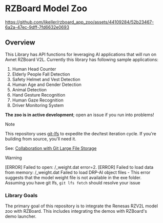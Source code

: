 # RZBoard Model Zoo
https://github.com/ljkeller/rzboard_app_zoo/assets/44109284/52b23467-6a2a-47ec-9dff-7fd6632e0693

## Overview

This Library has API functions for leveraging AI applications that will run on Avnet RZBoard V2L. Currently this library has following sample applications: 

1. Human Head Counter
2. Elderly People Fall Detection
3. Safety Helmet and Vest Detection
4. Human Age and Gender Detection
5. Animal Detection
6. Hand Gesture Recognition
7. Human Gaze Recognition
8. Driver Monitoring System

**The zoo is in active development**; open an issue if you run into problems!

> [!NOTE]
> This repository uses [git-lfs](https://docs.github.com/en/repositories/working-with-files/managing-large-files/about-git-large-file-storage) to expedite the dev/test iteration cycle. If you're building from source, you'll need it.
> 
>See: [Collaboration with Git Large File Storage](https://docs.github.com/en/repositories/working-with-files/managing-large-files/collaboration-with-git-large-file-storage)

> [!WARNING]
> [ERROR] Failed to open: /_weight.dat error=2. [ERROR] Failed to load data from memory: /_weight.dat Failed to load DRP-AI object files - This error suggests that the model weight file is not available in the exe folder. Assuming you have git lfs, `git lfs fetch` should resolve your issue

### Library Goals

The primary goal of this repository is to integrate the Renesas RZV2L model zoo with RZBoard. This includes integrating the demos with RZBoard's demo launcher.
